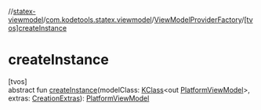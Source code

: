 //[statex-viewmodel](../../../index.md)/[com.kodetools.statex.viewmodel](../index.md)/[ViewModelProviderFactory](index.md)/[[tvos]createInstance]([tvos]create-instance.md)

# createInstance

[tvos]\
abstract fun [createInstance]([tvos]create-instance.md)(modelClass: [KClass](https://kotlinlang.org/api/core/kotlin-stdlib/kotlin.reflect/-k-class/index.html)&lt;out [PlatformViewModel](../-platform-view-model/index.md)&gt;, extras: [CreationExtras](../-creation-extras/index.md)): [PlatformViewModel](../-platform-view-model/index.md)
